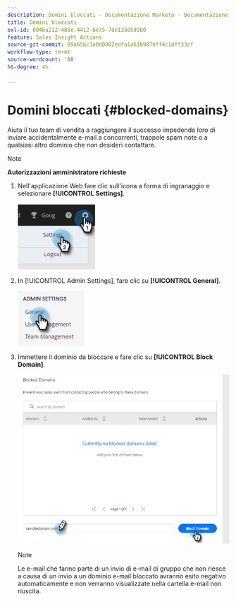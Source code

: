 ```yaml
---
description: Domini bloccati - Documentazione Marketo - Documentazione del prodotto
title: Domini bloccati
exl-id: 004ba212-485e-4412-be75-7de13505d9b0
feature: Sales Insight Actions
source-git-commit: 09a656c3a0d0002edfa1a61b987bff4c1dff33cf
workflow-type: tm+mt
source-wordcount: '88'
ht-degree: 4%

---
```


# Domini bloccati {#blocked-domains}

Aiuta il tuo team di vendita a raggiungere il successo impedendo loro di inviare accidentalmente e-mail a concorrenti, trappole spam note o a qualsiasi altro dominio che non desideri contattare.

>[!NOTE]
>
>**Autorizzazioni amministratore richieste**

1. Nell&#39;applicazione Web fare clic sull&#39;icona a forma di ingranaggio e selezionare **[!UICONTROL Settings]**.

   ![](assets/blocked-domains-1.png)

1. In [!UICONTROL Admin Settings], fare clic su **[!UICONTROL General]**.

   ![](assets/blocked-domains-2.png)

1. Immettere il dominio da bloccare e fare clic su **[!UICONTROL Block Domain]**.

   ![](assets/blocked-domains-3.png)

   >[!NOTE]
   >
   >Le e-mail che fanno parte di un invio di e-mail di gruppo che non riesce a causa di un invio a un dominio e-mail bloccato avranno esito negativo automaticamente e non verranno visualizzate nella cartella e-mail non riuscita.
